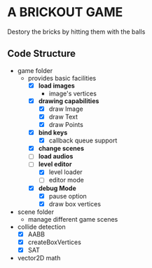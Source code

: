 # A BRICKOUT GAME

Destory the bricks by hitting them with the balls

## Code Structure

-   game folder
    -   provides basic facilities
        -   [x] **load images**
            -   image's vertices
        -   [x] **drawing capabilities**
            -   [x] draw Image
            -   [x] draw Text
            -   [x] draw Points
        -   [x] **bind keys**
            -   [x] callback queue support
        -   [x] **change scenes**
        -   [ ] **load audios**
        -   [ ] **level editor**
            -   [x] level loader
            -   [ ] editor mode
        -   [x] **debug Mode**
            -   [x] pause option
            -   [x] draw box vertices
-   scene folder
    -   manage different game scenes
-   collide detection
    -   [x] AABB
    -   [x] createBoxVertices
    -   [x] SAT
-   vector2D math
